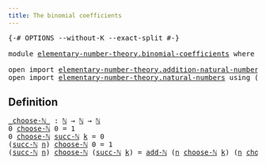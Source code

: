 ```yaml
---
title: The binomial coefficients
---
```


<pre class="Agda"><a id="51" class="Symbol">{-#</a> <a id="55" class="Keyword">OPTIONS</a> <a id="63" class="Pragma">--without-K</a> <a id="75" class="Pragma">--exact-split</a> <a id="89" class="Symbol">#-}</a>

<a id="94" class="Keyword">module</a> <a id="101" href="elementary-number-theory.binomial-coefficients.html" class="Module">elementary-number-theory.binomial-coefficients</a> <a id="148" class="Keyword">where</a>

<a id="155" class="Keyword">open</a> <a id="160" class="Keyword">import</a> <a id="167" href="elementary-number-theory.addition-natural-numbers.html" class="Module">elementary-number-theory.addition-natural-numbers</a> <a id="217" class="Keyword">using</a> <a id="223" class="Symbol">(</a><a id="224" href="elementary-number-theory.addition-natural-numbers.html#1096" class="Function">add-ℕ</a><a id="229" class="Symbol">)</a>
<a id="231" class="Keyword">open</a> <a id="236" class="Keyword">import</a> <a id="243" href="elementary-number-theory.natural-numbers.html" class="Module">elementary-number-theory.natural-numbers</a> <a id="284" class="Keyword">using</a> <a id="290" class="Symbol">(</a><a id="291" href="elementary-number-theory.natural-numbers.html#1530" class="Datatype">ℕ</a><a id="292" class="Symbol">;</a> <a id="294" href="elementary-number-theory.natural-numbers.html#1564" class="InductiveConstructor">succ-ℕ</a><a id="300" class="Symbol">)</a>
</pre>
## Definition

<pre class="Agda"><a id="_choose-ℕ_"></a><a id="330" href="elementary-number-theory.binomial-coefficients.html#330" class="Function Operator">_choose-ℕ_</a> <a id="341" class="Symbol">:</a> <a id="343" href="elementary-number-theory.natural-numbers.html#1530" class="Datatype">ℕ</a> <a id="345" class="Symbol">→</a> <a id="347" href="elementary-number-theory.natural-numbers.html#1530" class="Datatype">ℕ</a> <a id="349" class="Symbol">→</a> <a id="351" href="elementary-number-theory.natural-numbers.html#1530" class="Datatype">ℕ</a>
<a id="353" class="Number">0</a> <a id="355" href="elementary-number-theory.binomial-coefficients.html#330" class="Function Operator">choose-ℕ</a> <a id="364" class="Number">0</a> <a id="366" class="Symbol">=</a> <a id="368" class="Number">1</a>
<a id="370" class="Number">0</a> <a id="372" href="elementary-number-theory.binomial-coefficients.html#330" class="Function Operator">choose-ℕ</a> <a id="381" href="elementary-number-theory.natural-numbers.html#1564" class="InductiveConstructor">succ-ℕ</a> <a id="388" href="elementary-number-theory.binomial-coefficients.html#388" class="Bound">k</a> <a id="390" class="Symbol">=</a> <a id="392" class="Number">0</a>
<a id="394" class="Symbol">(</a><a id="395" href="elementary-number-theory.natural-numbers.html#1564" class="InductiveConstructor">succ-ℕ</a> <a id="402" href="elementary-number-theory.binomial-coefficients.html#402" class="Bound">n</a><a id="403" class="Symbol">)</a> <a id="405" href="elementary-number-theory.binomial-coefficients.html#330" class="Function Operator">choose-ℕ</a> <a id="414" class="Number">0</a> <a id="416" class="Symbol">=</a> <a id="418" class="Number">1</a>
<a id="420" class="Symbol">(</a><a id="421" href="elementary-number-theory.natural-numbers.html#1564" class="InductiveConstructor">succ-ℕ</a> <a id="428" href="elementary-number-theory.binomial-coefficients.html#428" class="Bound">n</a><a id="429" class="Symbol">)</a> <a id="431" href="elementary-number-theory.binomial-coefficients.html#330" class="Function Operator">choose-ℕ</a> <a id="440" class="Symbol">(</a><a id="441" href="elementary-number-theory.natural-numbers.html#1564" class="InductiveConstructor">succ-ℕ</a> <a id="448" href="elementary-number-theory.binomial-coefficients.html#448" class="Bound">k</a><a id="449" class="Symbol">)</a> <a id="451" class="Symbol">=</a> <a id="453" href="elementary-number-theory.addition-natural-numbers.html#1096" class="Function">add-ℕ</a> <a id="459" class="Symbol">(</a><a id="460" href="elementary-number-theory.binomial-coefficients.html#428" class="Bound">n</a> <a id="462" href="elementary-number-theory.binomial-coefficients.html#330" class="Function Operator">choose-ℕ</a> <a id="471" href="elementary-number-theory.binomial-coefficients.html#448" class="Bound">k</a><a id="472" class="Symbol">)</a> <a id="474" class="Symbol">(</a><a id="475" href="elementary-number-theory.binomial-coefficients.html#428" class="Bound">n</a> <a id="477" href="elementary-number-theory.binomial-coefficients.html#330" class="Function Operator">choose-ℕ</a> <a id="486" class="Symbol">(</a><a id="487" href="elementary-number-theory.natural-numbers.html#1564" class="InductiveConstructor">succ-ℕ</a> <a id="494" href="elementary-number-theory.binomial-coefficients.html#448" class="Bound">k</a><a id="495" class="Symbol">))</a>
</pre>